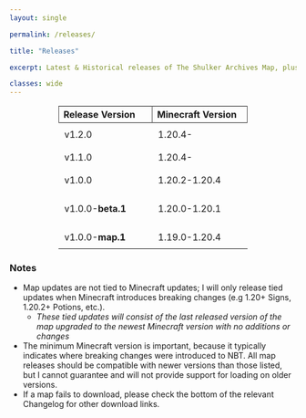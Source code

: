 ```yaml
---
layout: single

permalink: /releases/

title: "Releases"

excerpt: Latest & Historical releases of The Shulker Archives Map, plus the relevant changelogs.

classes: wide
---
```


<style>
#page-title{
text-align: center;
}
article.page {
  float: left;
  width: 100%;
}
table{
margin-left: auto;
margin-right: auto;
width: 66%;
}
th{
border-left: 1px solid #494848;
border-right: 1px solid #494848;
}
td{
padding: 10px 46px 10px 10px; /* top, right, bottom, left */
white-space: nowrap;
}
tbody tr:hover{
background-color: gray;
}
</style>

| Release Version   | Minecraft Version | Entry Count                         | Download                                                                                    | Changelog                                                                               |
|:------------------|:------------------|-------------------------------------|---------------------------------------------------------------------------------------------|-----------------------------------------------------------------------------------------|
| v1.2.0            | 1.20.4-           | 2,378 Entries                       | [Download]({{ site.baseurl }}/releases/v1.2.0/TheShulkerArchives_v1.2.0.zip)                | [v1.1.0 -> v1.2.0]({{ site.baseurl }}{% link releases/v1.2.0/Changelog.md %})           |
| v1.1.0            | 1.20.4-           | 2,036 Entries                       | [Download]({{ site.baseurl }}/releases/v1.1.0/TheShulkerArchives_v1.1.0.zip)                | [v1.0.0 -> v1.1.0]({{ site.baseurl }}{% link releases/v1.1.0/Changelog.md %})           |
| v1.0.0            | 1.20.2-1.20.4     | 1,873 Entries                       | [Download]({{ site.baseurl }}/releases/v1.0.0/TheShulkerArchives_v1.0.0.zip)                | [v1.0.0-beta.1 -> v1.0.0]({{ site.baseurl }}{% link releases/v1.0.0/Changelog.md %})    |
| v1.0.0-**beta.1** | 1.20.0-1.20.1     | 1,638 Entries +<br/> 15 Collections | [Download]({{ site.baseurl }}/releases/v1.0.0-beta.1/TheShulkerArchives_v1.0.0-beta.1.zip)  | [v0 -> v1.0.0-beta.1]({{ site.baseurl }}{% link releases/v1.0.0-beta.1/Changelog.md %}) |
| v1.0.0-**map.1**  | 1.19.0-1.20.4     | 0                                   | [Download]({{ site.baseurl }}/releases/v1.0.0-map.1/TheShulkerArchivesMap_v1.0.0-map.1.zip) | [v0 -> v1.0.0-map.1]({{ site.baseurl }}{% link releases/v1.0.0-map.1/Changelog.md %})   |

### Notes
- Map updates are not tied to Minecraft updates; I will only release tied updates when Minecraft introduces breaking changes (e.g 1.20+ Signs, 1.20.2+ Potions, etc.). 
  - *These tied updates will consist of the last released version of the map upgraded to the newest Minecraft version with no additions or changes*
- The minimum Minecraft version is important, because it typically indicates where breaking changes were introduced to NBT. All map releases should be compatible with newer versions than those listed, but I cannot guarantee and will not provide support for loading on older versions.
- If a map fails to download, please check the bottom of the relevant Changelog for other download links.